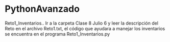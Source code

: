 # PythonAvanzado

Reto1_Inventarios.. Ir a la carpeta Clase 8 Julio 6 y leer la descripción del Reto en el archivo Reto1.txt, el código que ayudara a manejar los inventarios
se encuentra en el programa Reto1_Inventarios.py


